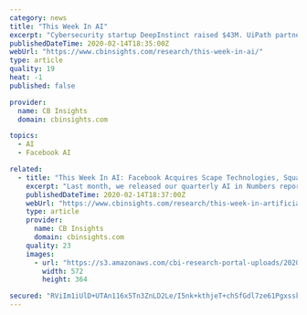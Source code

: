 ```yaml
---
category: news
title: "This Week In AI"
excerpt: "Cybersecurity startup DeepInstinct raised $43M. UiPath partnered with business intelligence startup Sisense. Researchers developed a machine learning algorithm to inform antidepressant prescriptions."
publishedDateTime: 2020-02-14T18:35:00Z
webUrl: "https://www.cbinsights.com/research/this-week-in-ai/"
type: article
quality: 19
heat: -1
published: false

provider:
  name: CB Insights
  domain: cbinsights.com

topics:
  - AI
  - Facebook AI

related:
  - title: "This Week In AI: Facebook Acquires Scape Technologies, Square Acquires Dessa, Carbon Relay Raises $63M"
    excerpt: "Last month, we released our quarterly AI in Numbers report. This quarter’s report highlights AI investment activity, partnerships, and M&A in 2019. You can check it out in CB Insights Stories format here. Want the full post? Become a CB Insights customer. If you’re already a customer, log in here."
    publishedDateTime: 2020-02-14T18:37:00Z
    webUrl: "https://www.cbinsights.com/research/this-week-in-artificial-intelligence-facebook-scape-uipath-sisense-carbon-relay/"
    type: article
    provider:
      name: CB Insights
      domain: cbinsights.com
    quality: 23
    images:
      - url: "https://s3.amazonaws.com/cbi-research-portal-uploads/2020/02/14101729/SELSER-572x364.png"
        width: 572
        height: 364

secured: "RViIm1iUlD+UTAn116x5Tn3ZnLD2Le/I5nk+kthjeT+chSfGdl7ze61Pgxssk1VZ2MdCyPtcsd/woOJQWRkwaDoX5rQZHnBSw5tQfhOlZxKPVgJWPhwYaX4ocMcOyj2LpOR7FmwcDIMtl6Jz6mp8jE9B6PYjCgLTrDkfpcTBHSP4YTUsMzmRrV4jfnfujrf9XUUrGagJbezX0ugmwf88Fjx2B9PCKZOkcNlh2WraYLExGp15iRz7LYajIJS3t23mJC7tfVxn27maQfjTkueYRRgG9bAn3TJuJTC8dT0QBqNcVYJyGnppLmm6uKjOUZmQ;kmQKoqcSXJCN4gKiwmz6Xg=="
---
```


